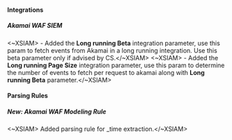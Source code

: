 
#### Integrations

##### Akamai WAF SIEM

<~XSIAM> - Added the **Long running Beta** integration parameter, use this param to fetch events from Akamai in a long running integration. Use this beta parameter only if advised by CS.</~XSIAM>
<~XSIAM> - Added the **Long running Page Size** integration parameter, use this param to determine the number of events to fetch per request to akamai along with **Long running Beta** parameter.</~XSIAM>

#### Parsing Rules

##### New: Akamai WAF Modeling Rule

<~XSIAM> Added parsing rule for _time extraction.</~XSIAM>


